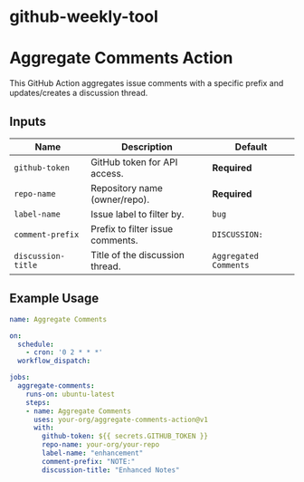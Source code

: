 # github-weekly-tool

# Aggregate Comments Action

This GitHub Action aggregates issue comments with a specific prefix and updates/creates a discussion thread.

## Inputs

| Name               | Description                      | Default               |
| ------------------ | -------------------------------- | --------------------- |
| `github-token`     | GitHub token for API access.     | **Required**          |
| `repo-name`        | Repository name (owner/repo).    | **Required**          |
| `label-name`       | Issue label to filter by.        | `bug`                 |
| `comment-prefix`   | Prefix to filter issue comments. | `DISCUSSION:`         |
| `discussion-title` | Title of the discussion thread.  | `Aggregated Comments` |

## Example Usage

```yaml
name: Aggregate Comments

on:
  schedule:
    - cron: '0 2 * * *'
  workflow_dispatch:

jobs:
  aggregate-comments:
    runs-on: ubuntu-latest
    steps:
    - name: Aggregate Comments
      uses: your-org/aggregate-comments-action@v1
      with:
        github-token: ${{ secrets.GITHUB_TOKEN }}
        repo-name: your-org/your-repo
        label-name: "enhancement"
        comment-prefix: "NOTE:"
        discussion-title: "Enhanced Notes"
```